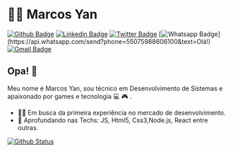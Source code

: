 # :man_technologist: Marcos Yan

[![Github Badge](https://img.shields.io/badge/-Github-000?style=flat-square&logo=Github&logoColor=white&link=https://github.com/yansntss)](https://github.com/yansntss)
[![Linkedin Badge](https://img.shields.io/badge/-LinkedIn-blue?style=flat-square&logo=Linkedin&logoColor=white&link=https://www.linkedin.com/in/yansntss/)](https://www.linkedin.com/in/yansntss/)
[![Twitter Badge](https://img.shields.io/badge/-Twitter-1ca0f1?style=flat-square&labelColor=1ca0f1&logo=twitter&logoColor=white&link=https://twitter.com/yanstnss)](https://twitter.com/NpmYan)
[![Whatsapp Badge](https://img.shields.io/badge/-Whatsapp-4CA143?style=flat-square&labelColor=4CA143&logo=whatsapp&logoColor=white&link=https://api.whatsapp.com/send?phone=55075988606100&text=Olá!)](https://api.whatsapp.com/send?phone=55075988606100&text=Olá!)
[![Gmail Badge](https://img.shields.io/badge/-Gmail-c14438?style=flat-square&logo=Gmail&logoColor=white&link=mailto:yansantos.dev@gmail.com)](mailto:yansantos.dev@gmail.com)

## Opa! 👋

Meu nome é Marcos Yan, sou técnico em Desenvolvimento de Sistemas e apaixonado por games e tecnologia  💻 🎮 .

- :office_worker: Em busca da primeira experiência no mercado de desenvolvimento. 
- :blue_heart: Aprofundando nas Techs: JS, Html5, Css3,Node.js, React entre outras.


[![Github Status](https://github-readme-stats.vercel.app/api?username=yansntss&show_icons=true&title_color=fff&icon_color=79ff97&text_color=9f9f9f&bg_color=151515)](https://github.com/yanstnss/yanstnss)
